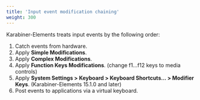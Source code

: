 ```yaml
---
title: 'Input event modification chaining'
weight: 300
---
```


Karabiner-Elements treats input events by the following order:

1.  Catch events from hardware.
2.  Apply **Simple Modifications**.
3.  Apply **Complex Modifications**.
4.  Apply **Function Keys Modifications**. (change f1...f12 keys to media controls)
5.  Apply **System Settings > Keyboard > Keyboard Shortcuts... > Modifier Keys**. (Karabiner-Elements 15.1.0 and later)
6.  Post events to applications via a virtual keyboard.
